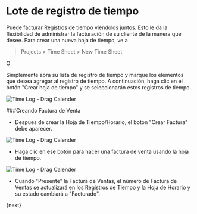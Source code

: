 <!-- add-breadcrumbs -->
# Lote de registro de tiempo

Puede facturar Registros de tiempo viéndolos juntos. Esto le da la flexibilidad de administrar la facturación de su cliente de la manera que desee. Para crear una nueva hoja de tiempo, ve a

> Projects > Time Sheet > New Time Sheet

O

Simplemente abra su lista de registro de tiempo y marque los elementos que desea agregar al registro de tiempo. A continuación, haga clic en el botón "Crear hoja de tiempo" y se seleccionarán estos registros de tiempo.

<img class="screenshot" alt="Time Log - Drag Calender" src="{{docs_base_url}}/v13/assets/img/project/time_sheet.gif">

###Creando Factura de Venta

* Despues de crear la Hoja de Tiempo/Horario, el botón "Crear Factura" debe aparecer.

<img class="screenshot" alt="Time Log - Drag Calender" src="{{docs_base_url}}/v13/assets/img/project/time_sheet_make_invoice.png">

* Haga clic en ese botón para hacer una factura de venta usando la hoja de tiempo.

<img class="screenshot" alt="Time Log - Drag Calender" src="{{docs_base_url}}/v13/assets/img/project/time_sheet_sales_invoice.png">

* Cuando "Presente" la Factura de Ventas, el número de Factura de Ventas se actualizará en los Registros de Tiempo y la Hoja de Horario y su estado cambiará a "Facturado".

{next}